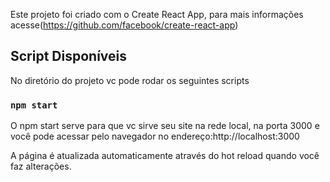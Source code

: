 Este projeto foi criado com o Create React App, para mais informações acesse(https://github.com/facebook/create-react-app)

## Script Disponíveis

No diretório do projeto vc pode rodar os seguintes scripts

### `npm start`

O npm start serve para que vc sirve seu site na rede local, na porta 3000 e você pode acessar pelo navegador no endereço:http://localhost:3000

A página é atualizada automaticamente através do hot reload quando você faz alterações.

